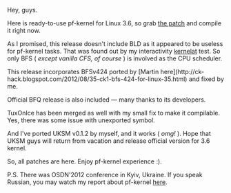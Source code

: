 Hey, guys.  
  
Here is ready-to-use pf-kernel for Linux 3.6, so grab [the
patch](http://pf.natalenko.name/sources/3.6/patch-3.6.1-pf.bz2) and compile it
right now.  
  
As I promised, this release doesn't include BLD as it appeared to be useless
for pf-kernel tasks. That was found out by my interactivity
[kernelat](https://github.com/pfactum/kernelat/) test. So only BFS ( _except
vanilla CFS, of course_ ) is involved as the CPU scheduler.  
  
This release incorporates BFSv424 ported by [Martin here](http://ck-
hack.blogspot.com/2012/08/35-ck1-bfs-424-for-linux-35.html) and fixed by me.  
  
Official BFQ release is also included — many thanks to its developers.  
  
TuxOnIce has been merged as well with my small fix to make it compilable. Yes,
there was some issue with unexported symbol.  
  
And I've ported UKSM v0.1.2 by myself, and it works ( _omg!_ ). Hope that UKSM
guys will return from vacation and release official version for 3.6 kernel.  
  
So, all patches are here. Enjoy pf-kernel experience :).  
  
P.S. There was OSDN'2012 conference in Kyiv, Ukraine. If you speak Russian,
you may watch my report about pf-kernel
[here](http://www.youtube.com/watch?v=YzVwHGCOooQ).

